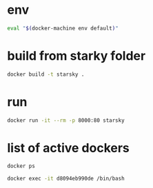
# env
```sh
eval "$(docker-machine env default)"
```

# build from starky folder

```sh
docker build -t starsky .
```

# run
```sh
docker run -it --rm -p 8000:80 starsky
```

# list of active dockers
```sh
docker ps
```

```sh
docker exec -it d8094eb990de /bin/bash
```
